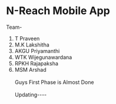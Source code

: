 # N-Reach Mobile App
Team- <br>
1. T Praveen
2. M.K Lakshitha
3. AKGU Priyamanthi<br>
4. WTK Wijegunawardana <br>
5. RPKH Rajapaksha 
6. MSM Arshad<br>
<br>Guys First Phase is Almost Done</br>
<br> Updating---- <br>
